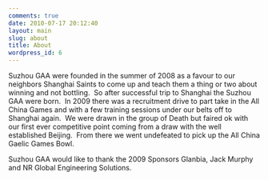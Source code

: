 ```yaml
---
comments: true
date: 2010-07-17 20:12:40
layout: main
slug: about
title: About
wordpress_id: 6
---
```


Suzhou GAA were founded in the summer of 2008 as a favour to our neighbors Shanghai Saints to come up and teach them a thing or two about winning and not bottling.  So after successful trip to Shanghai the Suzhou GAA were born.  In 2009 there was a recruitment drive to part take in the All China Games and with a few training sessions under our belts off to Shanghai again.  We were drawn in the group of Death but faired ok with our first ever competitive point coming from a draw with the well established Beijing.  From there we went undefeated to pick up the All China Gaelic Games Bowl.

Suzhou GAA would like to thank the 2009 Sponsors Glanbia, Jack Murphy and NR Global Engineering Solutions.
